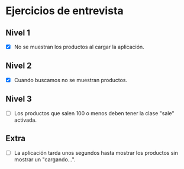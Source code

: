 # Ejercicios de entrevista

## Nivel 1
- [x] No se muestran los productos al cargar la aplicación.

## Nivel 2
- [x] Cuando buscamos no se muestran productos.

## Nivel 3
- [ ] Los productos que salen 100 o menos deben tener la clase "sale" activada.

## Extra
- [ ] La aplicación tarda unos segundos hasta mostrar los productos sin mostrar un "cargando...".
